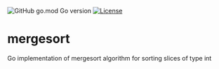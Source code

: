 ![GitHub go.mod Go version](https://img.shields.io/github/go-mod/go-version/bashgame/mergesort)
[![License](https://img.shields.io/badge/License-Apache%202.0-blue.svg)](https://opensource.org/licenses/Apache-2.0)
# mergesort
Go implementation of mergesort algorithm for sorting slices of type int
